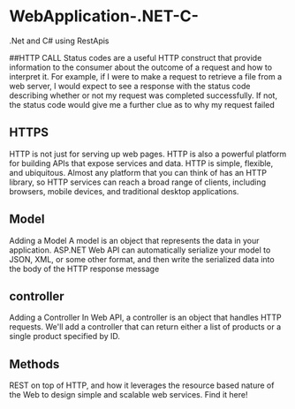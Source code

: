 # WebApplication-.NET-C-
.Net and C# using RestApis

##HTTP CALL 
Status codes are a useful HTTP construct that provide information to the consumer about the outcome of a request and how to interpret it. 
For example, if I were to make a request to retrieve a file from a web server, I would expect to see a response with the status code describing whether or not my request was completed successfully.
If not, the status code would give me a further clue as to why my request failed

## HTTPS
HTTP is not just for serving up web pages. HTTP is also a powerful platform for building APIs that expose services and data. HTTP is simple, flexible, and ubiquitous. Almost any platform that you can think of has an HTTP library, so HTTP services can reach a broad range of clients, including browsers, mobile devices, and traditional desktop applications.


## Model 

Adding a Model
A model is an object that represents the data in your application. ASP.NET Web API can automatically serialize your model to JSON, XML, or some other format, and then write the serialized data into the body of the HTTP response message

## controller 

Adding a Controller
In Web API, a controller is an object that handles HTTP requests. We'll add a controller that can return either a list of products or a single product specified by ID.

## Methods 

REST on top of HTTP, and how it leverages the resource based nature of the Web to design simple and scalable web services. Find it here!
